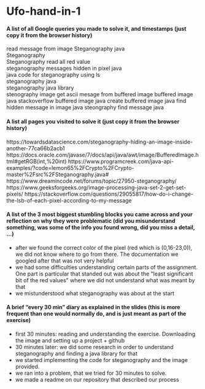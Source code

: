 # Ufo-hand-in-1

<h4>A list of all Google queries you made to solve it, and timestamps (just copy it from the browser history)</h4>

<p>
read message from image Steganography java <br>
Steganography<br>
Steganography read all red value <br>
steganography messages hidden in pixel java<br>
java code for steganography using ls<br>
steganography java<br>
steganography java library<br>
stenography image
get ascii mesage from buffered image
buffered image java stackoverflow
buffered image java
create buffered image java
find hidden message in image java
steongraphy find message java
</p>

<h4>A list all pages you visited to solve it (just copy it from the browser history)</h4>

<p>
https://towardsdatascience.com/steganography-hiding-an-image-inside-another-77ca66b2acb1
 https://docs.oracle.com/javase/7/docs/api/java/awt/image/BufferedImage.html#getRGB(int,%20int) 
 https://www.programcreek.com/java-api-examples/?code=lemon65%2FCrypto%2FCrypto-master%2Fsrc%2FSteganography.java#
  https://www.dreamincode.net/forums/topic/27950-steganography/
https://www.geeksforgeeks.org/image-processing-java-set-2-get-set-pixels/  
https://stackoverflow.com/questions/29055817/how-do-i-change-the-lsb-of-each-pixel-according-to-my-message
</p>

<h4>A list of the 3 most biggest stumbling blocks you came across and your reflection on why they were problematic (did you misunderstand something, was some of the info you found wrong, did you miss a detail, …)</h4>

<ul>
 <li>after we found the correct color of the pixel (red which is (0,16-23,0)), we did not know where to go from there. The documentation we googled after that was not very helpful </li>
  <li>we had some difficulties understanding certain parts of the assignment. One part is particular that standed out was about the "least significant bit of the red values" where we did not understand what was meant by that</li>
  <li>we mistunderstood what steganography was about at the start</li>
</ul>


<h4>A brief “every 30 min” diary as explained in the slides (this is more frequent than one would normally do, and is just meant as part of the exercise)</h4>

<ul>
 <li>first 30 minutes: reading and understanding the exercise. Downloading the image and setting up a project + github</li>
 <li>30 minutes later: we did some research in order to understand steganography and finding a java library for that </li>
 <li>we started implementing the code for steganography and the image provided.</li>
 <li>we ran into a problem, that we tried for 30 minutes to solve.</li>
 <li>we made a readme on our repository that described our process</li>
</ul>

